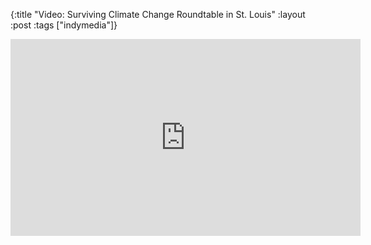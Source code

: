 {:title "Video: Surviving Climate Change Roundtable in St. Louis"
:layout :post
:tags  ["indymedia"]}

<iframe width="560" height="315" src="https://www.youtube.com/embed/TW82j491Gh8?controls=0" title="YouTube video player" frameborder="0" allow="accelerometer; autoplay; clipboard-write; encrypted-media; gyroscope; picture-in-picture; web-share" allowfullscreen></iframe>